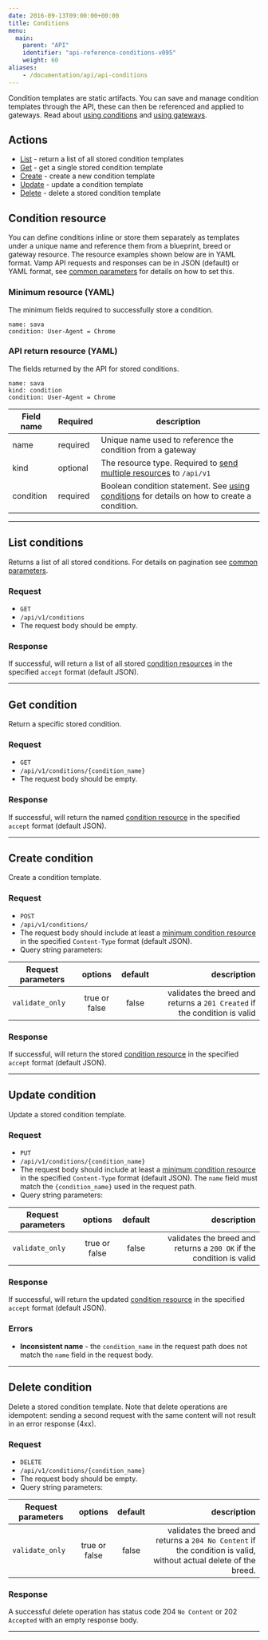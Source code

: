 ```yaml
---
date: 2016-09-13T09:00:00+00:00
title: Conditions
menu:
  main:
    parent: "API"
    identifier: "api-reference-conditions-v095"
    weight: 60
aliases:
    - /documentation/api/api-conditions
---
```

Condition templates are static artifacts. You can save and manage condition templates through the API, these can then be referenced and applied to gateways. Read about [using conditions](documentation/using-vamp/conditions/) and [using gateways](documentation/using-vamp/gateways/).


## Actions
 
 * [List](/documentation/api/v0.9.5/api-conditions/#list-conditions) - return a list of all stored condition templates
 * [Get](/documentation/api/v0.9.5/api-conditions/#get-condition) - get a single stored condition template
 * [Create](/documentation/api/v0.9.5/api-conditions/#create-condition) - create a new condition template
 * [Update](/documentation/api/v0.9.5/api-conditions/#update-condition) - update a condition template
 * [Delete](/documentation/api/v0.9.5/api-conditions/#delete-condition) - delete a stored condition template

## Condition resource
You can define conditions inline or store them separately as templates under a unique name and reference them from a blueprint, breed or gateway resource.
The resource examples shown below are in YAML format. Vamp API requests and responses can be in JSON (default) or YAML format, see [common parameters](/documentation/api/v0.9.5/using-the-api) for details on how to set this. 

### Minimum resource (YAML)
The minimum fields required to successfully store a condition.

```
name: sava
condition: User-Agent = Chrome
```

### API return resource (YAML)
The fields returned by the API for stored conditions.

```
name: sava
kind: condition
condition: User-Agent = Chrome 
```

 Field name    |  Required  | description          
 --------------|---|-----------------
 name | required |  Unique name used to reference the condition from a gateway
 kind | optional | The resource type. Required to [send multiple resources](/documentation/api/v0.9.5/api-reference/#send-multiple-resources) to `/api/v1`
 condition | required | Boolean condition statement. See [using conditions](/documentation/using-vamp/conditions/) for details on how to create a condition.
  
-----------

## List conditions

Returns a list of all stored conditions. For details on pagination see [common parameters](/documentation/api/v0.9.5/using-the-api).

### Request
* `GET` 
* `/api/v1/conditions`
* The request body should be empty.

### Response
If successful, will return a list of all stored [condition resources](/documentation/api/v0.9.5/api-conditions/#condition-resource) in the specified `accept` format (default JSON).

-----------

## Get condition

Return a specific stored condition.

### Request 
* `GET`
* `/api/v1/conditions/{condition_name}`
* The request body should be empty.

### Response 
If successful, will return the named [condition resource](/documentation/api/v0.9.5/api-conditions/#condition-resource) in the specified `accept` format (default JSON).

-----------

## Create condition

Create a condition template.

### Request
* `POST`
* `/api/v1/conditions/`
* The request body should include at least a [minimum condition resource](/documentation/api/v0.9.5/api-conditions/#condition-resource) in the specified `Content-Type` format (default JSON).
* Query string parameters:

| Request parameters     | options           | default          | description      |
| ------------- |:-----------------:|:----------------:| ----------------:|
| `validate_only` | true or false     | false            | validates the breed and returns a `201 Created` if the condition is valid

### Response
If successful, will return the stored [condition resource](/documentation/api/v0.9.5/api-conditions/#condition-resource) in the specified `accept` format (default JSON).

-----------

## Update condition

Update a stored condition template.

### Request 
* `PUT` 
* `/api/v1/conditions/{condition_name}`
* The request body should include at least a [minimum condition resource](/documentation/api/v0.9.5/api-conditions/#condition-resource) in the specified `Content-Type` format (default JSON). The `name` field must match the `{condition_name}` used in the request path.
* Query string parameters:

| Request parameters     | options           | default          | description      |
| ------------- |:-----------------:|:----------------:| ----------------:|
| `validate_only` | true or false     | false            | validates the breed and returns a `200 OK` if the condition is valid

### Response
If successful, will return the updated [condition resource](/documentation/api/v0.9.5/api-conditions/#condition-resource) in the specified `accept` format (default JSON).

### Errors
* **Inconsistent name** - the `condition_name` in the request path does not match the `name` field in the request body.

-----------

## Delete condition

Delete a stored condition template. Note that delete operations are idempotent: sending a second request with the same content will not result in an error response (4xx).

### Request 
* `DELETE` 
* `/api/v1/conditions/{condition_name}`
* The request body should be empty.
* Query string parameters:

| Request parameters     | options           | default          | description      |
| ------------- |:-----------------:|:----------------:| ----------------:|
| `validate_only` | true or false     | false            | validates the breed and returns a `204 No Content` if the condition is valid, without actual delete of the breed.

### Response
A successful delete operation has status code 204 `No Content` or 202 `Accepted` with an empty response body.

-----------
